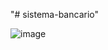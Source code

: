 "# sistema-bancario" 

![image](https://user-images.githubusercontent.com/89708002/194464132-92fe5b0e-c1e2-42f8-adad-1414be4a1ad4.png)
